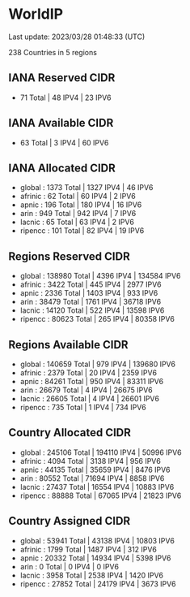 # WorldIP

Last update: 2023/03/28 01:48:33 (UTC)

238 Countries in 5 regions

## IANA Reserved CIDR

- 71 Total | 48 IPV4 | 23 IPV6

## IANA Available CIDR

- 63 Total | 3 IPV4 | 60 IPV6

## IANA Allocated CIDR

- global : 1373 Total | 1327 IPV4 | 46 IPV6
- afrinic : 62 Total | 60 IPV4 | 2 IPV6
- apnic : 196 Total | 180 IPV4 | 16 IPV6
- arin : 949 Total | 942 IPV4 | 7 IPV6
- lacnic : 65 Total | 63 IPV4 | 2 IPV6
- ripencc : 101 Total | 82 IPV4 | 19 IPV6

## Regions Reserved CIDR

- global : 138980 Total | 4396 IPV4 | 134584 IPV6
- afrinic : 3422 Total | 445 IPV4 | 2977 IPV6
- apnic : 2336 Total | 1403 IPV4 | 933 IPV6
- arin : 38479 Total | 1761 IPV4 | 36718 IPV6
- lacnic : 14120 Total | 522 IPV4 | 13598 IPV6
- ripencc : 80623 Total | 265 IPV4 | 80358 IPV6

## Regions Available CIDR

- global : 140659 Total | 979 IPV4 | 139680 IPV6
- afrinic : 2379 Total | 20 IPV4 | 2359 IPV6
- apnic : 84261 Total | 950 IPV4 | 83311 IPV6
- arin : 26679 Total | 4 IPV4 | 26675 IPV6
- lacnic : 26605 Total | 4 IPV4 | 26601 IPV6
- ripencc : 735 Total | 1 IPV4 | 734 IPV6

## Country Allocated CIDR

- global : 245106 Total | 194110 IPV4 | 50996 IPV6
- afrinic : 4094 Total | 3138 IPV4 | 956 IPV6
- apnic : 44135 Total | 35659 IPV4 | 8476 IPV6
- arin : 80552 Total | 71694 IPV4 | 8858 IPV6
- lacnic : 27437 Total | 16554 IPV4 | 10883 IPV6
- ripencc : 88888 Total | 67065 IPV4 | 21823 IPV6

## Country Assigned CIDR

- global : 53941 Total | 43138 IPV4 | 10803 IPV6
- afrinic : 1799 Total | 1487 IPV4 | 312 IPV6
- apnic : 20332 Total | 14934 IPV4 | 5398 IPV6
- arin : 0 Total | 0 IPV4 | 0 IPV6
- lacnic : 3958 Total | 2538 IPV4 | 1420 IPV6
- ripencc : 27852 Total | 24179 IPV4 | 3673 IPV6

